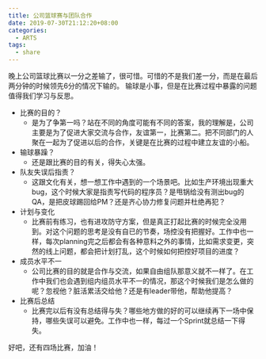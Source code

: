 ```yaml
---
title: 公司篮球赛与团队合作
date: 2019-07-30T21:12:20+08:00
categories:
  - ARTS
tags: 
  - share 
---
```


晚上公司篮球比赛以一分之差输了，很可惜。可惜的不是我们差一分，而是在最后两分钟的时候领先6分的情况下输的。
输球是小事，但是在比赛过程中暴露的问题值得我们学习与反思。

- 比赛的目的？
  - 是为了争第一吗？站在不同的角度可能有不同的答案，我的理解是，公司主要是为了促进大家交流与合作，友谊第一，比赛第二。把不同部门的人聚在一起为了促进以后的合作，关键是在比赛的过程中建立友谊的小船。
- 输球暴躁？
  - 还是跟比赛的目的有关，得失心太强。
- 队友失误后指责？
  - 这跟文化有关，想一想工作中遇到的一个场景吧。比如生产环境出现重大bug，这个时候大家是指责写代码的程序员？是甩锅给没有测出bug的QA，是把皮球踢回给PM？还是齐心协力修复问题并杜绝再犯？
- 计划与变化
  - 比赛前有练习，也有进攻防守方案，但是真正打起比赛的时候完全没用到。对这个问题的思考是没有自已的节奏，场控没有把握好。工作中也一样，每次planning完之后都会有各种意料之外的事情，比如需求变更，突然的线上问题，都会把计划打乱，这个时候如何把控好项目的进度？
- 成员水平不一
  - 公司比赛的目的就是合作与交流，如果自由组队那意义就不一样了。在工作中我们也会遇到组内组员水平不一的情况，那这个时候我们是怎么做的呢？忽视他？脏活累活交给他？还是有leader带他，帮助他提高？
- 比赛后总结
  - 比赛完以后有没有总结得与失？哪些地方做的好的可以继续再下一场中保持，哪些失误可以避免。工作中也一样，每过一个Sprint就总结一下得失。

好吧，还有四场比赛，加油！